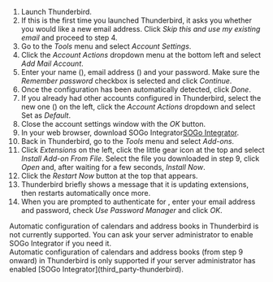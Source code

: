 <ol>
<li>
  Launch Thunderbird.
</li>
<li>
  If this is the first time you launched Thunderbird, it asks you whether you would like a new email address. Click <i>Skip this and use my existing email</i> and proceed to step 4.
</li>
<li>
  Go to the <i>Tools</i> menu and select <i>Account Settings</i>.
</li>
<li>
  Click the <i>Account Actions</i> dropdown menu at the bottom left and select <i>Add Mail Account</i>.
</li>
<li>
  Enter your name<span class="client_variables_available"> (<code><span class="client_var_name"></span></code>)</span>, email address<span class="client_variables_available"> (<code><span class="client_var_email"></span></code>)</span> and your password. Make sure the <i>Remember password</i> checkbox is selected and click <i>Continue</i>.
</li>
<li>
  Once the configuration has been automatically detected, click <i>Done</i>.
</li>
<li>
  If you already had other accounts configured in Thunderbird, select the new one<span class="client_variables_available"> (<code><span class="client_var_email"></span></code>)</span> on the left, click the <i>Account Actions</i> dropdown and select Set as <i>Default</i>.
</li>
<li>
  Close the account settings window with the <i>OK</i> button.
</li>
<li class="client_integrator_enabled">
  In your web browser, download <span class="client_variables_unavailable">SOGo Integrator</span><span class="client_variables_available"><a class="client_var_integrator_link" href="/thunderbird-plugins/sogo-integrator-__VERSION__-__DOMAIN__.xpi">SOGo Integrator</a></span>.
</li>
<li class="client_integrator_enabled">
  Back in Thunderbird, go to the <i>Tools</i> menu and select <i>Add-ons</i>.
</li>
<li class="client_integrator_enabled">
  Click <i>Extensions</i> on the left, click the little gear icon at the top and select <i>Install Add-on From File</i>. Select the file you downloaded in step 9, click <i>Open</i> and, after waiting for a few seconds, <i>Install Now</i>.
</li>
<li class="client_integrator_enabled">
  Click the <i>Restart Now</i> button at the top that appears.
</li>
<li class="client_integrator_enabled">
  Thunderbird briefly shows a message that it is updating extensions, then restarts automatically once more.
</li>
<li class="client_integrator_enabled">
  When you are prompted to authenticate<span class="client_variables_available"> for <code><span class="client_var_host"></span><span class="client_var_port"></span></code></span>, enter your email address and password, check <i>Use Password Manager</i> and click <i>OK</i>.
</li>
</ol>

<div class="client_integrator_disabled client_variables_available" markdown="1">
Automatic configuration of calendars and address books in Thunderbird is not currently supported.
      You can ask your server administrator to enable SOGo Integrator if you need it.
</div>

<div class="client_variables_unavailable" markdown="1">
Automatic configuration of calendars and address books (from step 9 onward) in Thunderbird is only supported if your server administrator has enabled [SOGo Integrator](third_party-thunderbird).
</div>
